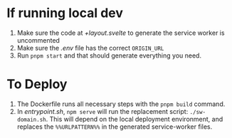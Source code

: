# If running local dev

1. Make sure the code at _+layout.svelte_ to generate the service worker is uncommented
2. Make sure the _.env_ file has the correct `ORIGIN_URL`
3. Run `pnpm start` and that should generate everything you need.

# To Deploy

1. The Dockerfile runs all necessary steps with the `pnpm build` command.
2. In _entrypoint.sh_, `npm serve` will run the replacement script: `./sw-domain.sh`. This will depend on the local deployment environment, and replaces the `%%URLPATTERN%%` in the generated service-worker files.
